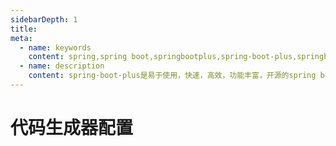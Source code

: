 ```yaml
---
sidebarDepth: 1
title: 
meta:
  - name: keywords
    content: spring,spring boot,springbootplus,spring-boot-plus,springboot.plus,springbootplus官网,spring boot 开源项目,java,后台脚手架
  - name: description
    content: spring-boot-plus是易于使用，快速，高效，功能丰富，开源的spring boot 脚手架。前后端分离,专注于后端服务！ 每个人都可以独立、快速、高效地开发项目！Everyone can develop projects independently, quickly and efficiently！
---
```



# 代码生成器配置
